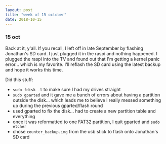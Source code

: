 ```yaml
---
layout: post
title: "week of 15 october"
date: 2018-10-15
---
```


### 15 oct

Back at it, y'all. If you recall, I left off in late September by flashing Jonathan's SD card. I just plugged it in the raspi and nothing happened. I plugged the raspi into the TV and found out that I'm getting a kernel panic error... which is my favorite. I'll reflash the SD card using the latest backup and hope it works this time.

Did this stuff:
- `sudo fdisk -l` to make sure I had my drives straight
- `sudo gparted` and it gave me a bunch of errors about having a partition outside the disk... which leads me to believe I really messed something up during the previous gparted/flash round
- used gparted to fix the disk... had to create a new partition table and everything
- once it was reformatted to one FAT32 partition, I quit gparted and `sudo etcher`
- chose `counter_backup.img` from the usb stick to flash onto Jonathan's SD card
